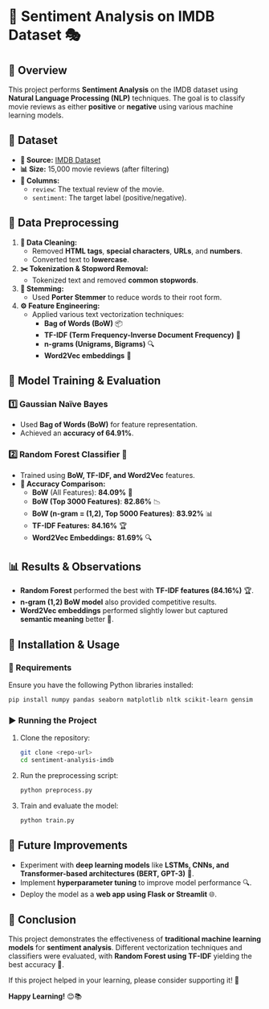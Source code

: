 # 📌 Sentiment Analysis on IMDB Dataset 🎭

## 📝 Overview
This project performs **Sentiment Analysis** on the IMDB dataset using **Natural Language Processing (NLP)** techniques. The goal is to classify movie reviews as either **positive** or **negative** using various machine learning models.

## 📂 Dataset
- **📌 Source:** [IMDB Dataset](https://ai.stanford.edu/~amaas/data/sentiment/)
- **📊 Size:** 15,000 movie reviews (after filtering)
- **📑 Columns:**
  - `review`: The textual review of the movie.
  - `sentiment`: The target label (positive/negative).

## 🔄 Data Preprocessing
1. **🧹 Data Cleaning:**
   - Removed **HTML tags**, **special characters**, **URLs**, and **numbers**.
   - Converted text to **lowercase**.
2. **✂️ Tokenization & Stopword Removal:**
   - Tokenized text and removed **common stopwords**.
3. **🌱 Stemming:**
   - Used **Porter Stemmer** to reduce words to their root form.
4. **⚙️ Feature Engineering:**
   - Applied various text vectorization techniques:
     - **Bag of Words (BoW)** 📦
     - **TF-IDF (Term Frequency-Inverse Document Frequency)** 🔢
     - **n-grams (Unigrams, Bigrams)** 🔍
     - **Word2Vec embeddings** 🧠

## 🤖 Model Training & Evaluation
### **1️⃣ Gaussian Naïve Bayes**
- Used **Bag of Words (BoW)** for feature representation.
- Achieved an **accuracy of 64.91%**.

### **2️⃣ Random Forest Classifier** 🌲
- Trained using **BoW, TF-IDF, and Word2Vec** features.
- **🔬 Accuracy Comparison:**
  - **BoW** (All Features): **84.09%** 🎯
  - **BoW (Top 3000 Features)**: **82.86%** 📉
  - **BoW (n-gram = (1,2), Top 5000 Features)**: **83.92%** 📊
  - **TF-IDF Features:** **84.16%** 🏆
  - **Word2Vec Embeddings:** **81.69%** 🔍

## 📊 Results & Observations
- **Random Forest** performed the best with **TF-IDF features (84.16%)** 🏆.
- **n-gram (1,2) BoW model** also provided competitive results.
- **Word2Vec embeddings** performed slightly lower but captured **semantic meaning** better 🧠.

## 🚀 Installation & Usage
### **📌 Requirements**
Ensure you have the following Python libraries installed:
```bash
pip install numpy pandas seaborn matplotlib nltk scikit-learn gensim
```

### **▶️ Running the Project**
1. Clone the repository:
   ```bash
   git clone <repo-url>
   cd sentiment-analysis-imdb
   ```
2. Run the preprocessing script:
   ```python
   python preprocess.py
   ```
3. Train and evaluate the model:
   ```python
   python train.py
   ```

## 🚀 Future Improvements
- Experiment with **deep learning models** like **LSTMs, CNNs, and Transformer-based architectures (BERT, GPT-3)** 🧠.
- Implement **hyperparameter tuning** to improve model performance 🔍.
- Deploy the model as a **web app using Flask or Streamlit** 🌐.

## 🎯 Conclusion
This project demonstrates the effectiveness of **traditional machine learning models** for **sentiment analysis**. Different vectorization techniques and classifiers were evaluated, with **Random Forest using TF-IDF** yielding the best accuracy 🎯.

If this project helped in your learning, please consider supporting it! 🚀

**Happy Learning!** 😊📚

